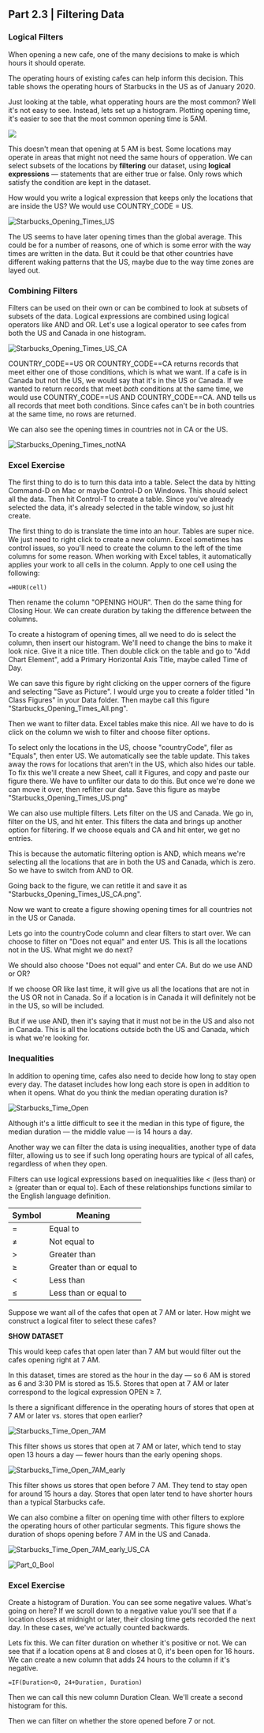 ## Part 2.3 | Filtering Data

### Logical Filters

When opening a new cafe, one of the many decisions to make is which hours it should operate.

The operating hours of existing cafes can help inform this decision. This table shows the operating hours of Starbucks in the US as of January 2020.

Just looking at the table, what opperating hours are the most common? Well it's not easy to see. Instead, lets set up a histogram. Plotting opening time, it's easier to see that the most common opening time is 5AM.

![](Figures/Part_1_4_Starbucks_Opening_Times.png)

This doesn't mean that opening at 5 AM is best. Some locations may operate in areas that might not need the same hours of opperation. We can select subsets of the locations by **filtering** our dataset, using **logical expressions** — statements that are either true or false. Only rows which satisfy the condition are kept in the dataset.

How would you write a logical expression that keeps only the locations that are inside the US? We would use COUNTRY_CODE = US. 

![Starbucks_Opening_Times_US](Figures/Part_1_4_Starbucks_Opening_Times_US.png)

The US seems to have later opening times than the global average. This could be for a number of reasons, one of which is some error with the way times are written in the data. But it could be that other countries have different waking patterns that the US, maybe due to the way time zones are layed out. 

### Combining Filters

Filters can be used on their own or can be combined to look at subsets of subsets of the data. Logical expressions are combined using logical operators like AND and OR. Let's use a logical operator to see cafes from both the US and Canada in one histogram.

![Starbucks_Opening_Times_US_CA](Figures/Part_1_4_Starbucks_Opening_Times_US_CA.png)

COUNTRY_CODE==US OR COUNTRY_CODE==CA returns records that meet either one of those conditions, which is what we want. If a cafe is in Canada but not the US, we would say that it's in the US or Canada. If we wanted to return records that meet *both* conditions at the same time, we would use COUNTRY_CODE==US AND COUNTRY_CODE==CA. AND tells us all records that meet both conditions. Since cafes can't be in both countries at the same time, no rows are returned.

We can also see the opening times in countries not in CA or the US.

![Starbucks_Opening_Times_notNA](Figures/Part_1_4_Starbucks_Opening_Times_notNA.png)

### Excel Exercise

The first thing to do is to turn this data into a table. Select the data by hitting Command-D on Mac or maybe Control-D on Windows. This should select all the data. Then hit Control-T to create a table. Since you've already selected the data, it's already selected in the table window, so just hit create. 

The first thing to do is translate the time into an hour. Tables are super nice. We just need to right click to create a new column. Excel sometimes has control issues, so you'll need to create the column to the left of the time columns for some reason. When working with Excel tables, it automatically applies your work to all cells in the column. Apply to one cell using the following:

`=HOUR(cell)`

Then rename the column "OPENING HOUR". Then do the same thing for Closing Hour. We can create duration by taking the difference between the columns. 

To create a histogram of opening times, all we need to do is select the column, then insert our histogram. We'll need to change the bins to make it look nice. Give it a nice title. Then double click on the table and go to "Add Chart Element", add a Primary Horizontal Axis Title, maybe called Time of Day.

We can save this figure by right clicking on the upper corners of the figure and selecting "Save as Picture". I would urge you to create a folder titled "In Class Figures" in your Data folder. Then maybe call this figure "Starbucks_Opening_Times_All.png".

Then we want to filter data. Excel tables make this nice. All we have to do is click on the column we wish to filter and choose filter options. 

To select only the locations in the US, choose "countryCode", filer as "Equals", then enter US. We automatically see the table update. This takes away the rows for locations that aren't in the US, which also hides our table. To fix this we'll create a new Sheet, call it Figures, and copy and paste our figure there. We have to unfilter our data to do this. But once we're done we can move it over, then refilter our data. Save this figure as maybe "Starbucks_Opening_Times_US.png"

We can also use multiple filters. Lets filter on the US and Canada. We go in, filter on the US, and hit enter. This filters the data and brings up another option for filtering. If we choose equals and CA and hit enter, we get no entries. 

This is because the automatic filtering option is AND, which means we're selecting all the locations that are in both the US and Canada, which is zero. So we have to switch from AND to OR. 

Going back to the figure, we can retitle it and save it as "Starbucks_Opening_Times_US_CA.png".

Now we want to create a figure showing opening times for all countries not in the US or Canada.

Lets go into the countryCode column and clear filters to start over. We can choose to filter on "Does not equal" and enter US. This is all the locations not in the US. What might we do next?

We should also choose "Does not equal" and enter CA. But do we use AND or OR?

If we choose OR like last time, it will give us all the locations that are not in the US OR not in Canada. So if a location is in Canada it will definitely not be in the US, so will be included. 

But if we use AND, then it's saying that it must not be in the US and also not in Canada. This is all the locations outside both the US and Canada, which is what we're looking for.

### Inequalities

In addition to opening time, cafes also need to decide how long to stay open every day. The dataset includes how long each store is open in addition to when it opens. What do you think the median operating duration is?

![Starbucks_Time_Open](Figures/Part_1_4_Starbucks_Time_Open.png)

Although it's a little difficult to see it the median in this type of figure, the median duration — the middle value — is 14 hours a day. 

Another way we can filter the data is using inequalities, another type of data filter, allowing us to see if such long operating hours are typical of all cafes, regardless of when they open.

Filters can use logical expressions based on inequalities like < (less than) or ≥ (greater than or equal to). Each of these relationships functions similar to the English language definition.

| Symbol | Meaning                  |
| ------ | ------------------------ |
| =      | Equal to                 |
| $\neq$ | Not equal to             |
| >      | Greater than             |
| $\geq$ | Greater than or equal to |
| <      | Less than                |
| $\leq$ | Less than or equal to    |

Suppose we want all of the cafes that open at 7 AM or later. How might we construct a logical fiter to select these cafes?

**SHOW DATASET**

This would keep cafes that open later than 7 AM but would filter out the cafes opening right at 7 AM.

In this dataset, times are stored as the hour in the day — so 6 AM is stored as 6 and 3:30 PM is stored as 15.5. Stores that open at 7 AM or later correspond to the logical expression OPEN ≥ 7.

Is there a significant difference in the operating hours of stores that open at 7 AM or later vs. stores that open earlier?

![Starbucks_Time_Open_7AM](Figures/Part_1_4_Starbucks_Time_Open_7AM.png)

This filter shows us stores that open at 7 AM or later, which tend to stay open 13 hours a day — fewer hours than the early opening shops.

![Starbucks_Time_Open_7AM_early](Figures/Part_1_4_Starbucks_Time_Open_7AM_early.png)

This filter shows us stores that open before 7 AM. They tend to stay open for around 15 hours a day. Stores that open later tend to have shorter hours than a typical Starbucks cafe.

We can also combine a filter on opening time with other filters to explore the operating hours of other particular segments. This figure shows the duration of shops opening before 7 AM in the US and Canada.

![Starbucks_Time_Open_7AM_early_US_CA](Figures/Part_1_4_Starbucks_Time_Open_7AM_early_US_CA.png)

![Part_0_Bool](Figures/Part_0_Bool.png)

### Excel Exercise

Create a histogram of Duration. You can see some negative values. What's going on here? If we scroll down to a negative value you'll see that if a location closes at midnight or later, their closing time gets recorded the next day. In these cases, we've actually counted backwards. 

Lets fix this. We can filter duration on whether it's positive or not. We can see that if a location opens at 8 and closes at 0, it's been open for 16 hours. We can create a new column that adds 24 hours to the column if it's negative.

`=IF(Duration<0, 24+Duration, Duration)`

Then we can call this new column Duration Clean. We'll create a second histogram for this. 

Then we can filter on whether the store opened before 7 or not. 